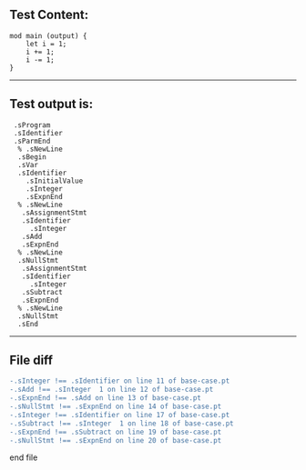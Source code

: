 
Test Content: 
-------------------------
```
mod main (output) {
    let i = 1;
    i += 1;
    i -= 1;
}
```
------------------------
Test output is: 
-------------------------
```
 .sProgram
 .sIdentifier
 .sParmEnd
  % .sNewLine
  .sBegin
  .sVar
  .sIdentifier
    .sInitialValue
    .sInteger
    .sExpnEnd
  % .sNewLine
   .sAssignmentStmt
   .sIdentifier
     .sInteger
   .sAdd
   .sExpnEnd
  % .sNewLine
  .sNullStmt
   .sAssignmentStmt
   .sIdentifier
     .sInteger
   .sSubtract
   .sExpnEnd
  % .sNewLine
  .sNullStmt
  .sEnd

```
------------------------

File diff
-------------------------
```diff
-.sInteger !== .sIdentifier on line 11 of base-case.pt
-.sAdd !== .sInteger  1 on line 12 of base-case.pt
-.sExpnEnd !== .sAdd on line 13 of base-case.pt
-.sNullStmt !== .sExpnEnd on line 14 of base-case.pt
-.sInteger !== .sIdentifier on line 17 of base-case.pt
-.sSubtract !== .sInteger  1 on line 18 of base-case.pt
-.sExpnEnd !== .sSubtract on line 19 of base-case.pt
-.sNullStmt !== .sExpnEnd on line 20 of base-case.pt

```
end file
